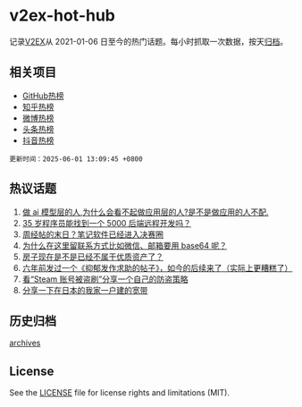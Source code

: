 # v2ex-hot-hub

 记录[V2EX](https://www.v2ex.com/)从 2021-01-06 日至今的热门话题。每小时抓取一次数据，按天[归档](archives)。
 
 ## 相关项目

- [GitHub热榜](https://github.com/it985/github-hot-hub)
- [知乎热榜](https://github.com/it985/zhihu-hot-hub)
- [微博热榜](https://github.com/it985/weibo-hot-hub)
- [头条热榜](https://github.com/it985/toutiao-hot-hub)
- [抖音热榜](https://github.com/it985/douyin-hot-hub)


 `更新时间：2025-06-01 13:09:45 +0800`

## 热议话题

1. [做 ai 模型层的人,为什么会看不起做应用层的人?是不是做应用的人不配.](https://www.v2ex.com/t/1135615)
1. [35 岁程序员能找到一个 5000 后端远程开发吗？](https://www.v2ex.com/t/1135648)
1. [周经帖的末日？笔记软件已经进入决赛圈](https://www.v2ex.com/t/1135671)
1. [为什么在这里留联系方式比如微信、邮箱要用 base64 呢？](https://www.v2ex.com/t/1135678)
1. [房子现在是不是已经不属于优质资产了？](https://www.v2ex.com/t/1135635)
1. [六年前发过一个《抑郁发作求助的帖子》，如今的后续来了（实际上更糟糕了）](https://www.v2ex.com/t/1135663)
1. [看“Steam 账号被盗刷”分享一个自己的防盗策略](https://www.v2ex.com/t/1135619)
1. [分享一下在日本的我家一户建的宽带](https://www.v2ex.com/t/1135600)

## 历史归档

[archives](archives)

## License

See the [LICENSE](LICENSE) file for license rights and limitations (MIT).
